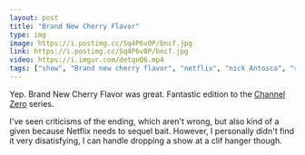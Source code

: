 ```yaml
---
layout: post
title: "Brand New Cherry Flavor"
type: img
image: https://i.postimg.cc/Sq4P6v0P/bncf.jpg
link: https://i.postimg.cc/Sq4P6v0P/bncf.jpg
video: https://i.imgur.com/detqnQ6.mp4
tags: ["show", "Brand new cherry flavor", "netflix", "nick Antosca", "recommended"]
---
```


Yep.  Brand New Cherry Flavor was great.  Fantastic edition to the [Channel Zero](https://saturdayxiii.github.io/2021/08/02/Channel-Zero-Dream-Door/) series.

I've seen criticisms of the ending, which aren't wrong, but also kind of a given because Netflix needs to sequel bait.  However, I personally didn't find it very disatisfying, I can handle dropping a show at a clif hanger though.
